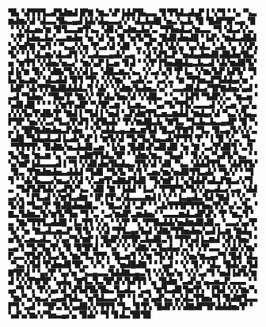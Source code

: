 ▜▙▝▟▜▜▜▃▟▜▟▆▟▐▛▇▝▆▃▚▛▐▟▟▜▙▃▃▝▊▜▜▟▃▟▄▛▐▝▞▜▝▝▄▝▚▃▆▟▆▞▟▝▟▃▃▜▙▃▄▟▐▟▞▟▄▃▃▞▞▝▟▃▙▟█▝▅▃▚▃▙▝█▝█▟▛▜▛▃▄▝▉▝▝▞▟▃▅▞▆▝▉▜▃▃▆▜▚▃▝▟▊▞▚▟▆▃▙▞▃▝▜▜▅▟▃▞▆▃▃▝▜▝▟▃▞▞▃▝▞▛▐▟▅▃▙▞▃▃▆▟▅▝▅▝▟▝▅▝▉▝▅▜▞▜▄▝█▟▊▟▅▟█▝▐▟▚▝▆▟▃▟█▟▚▞▅▛▇▝▅▜▝▝▚▃▞▞▅▝▛▃▞▟▝▟▊▝▃▝▛▃▜▝▟▞▄▝▄▞▟▃▝▃▙▝▄▝▞▟▚▜▞▝▐▝▟▃▆▞▟▃▟▜▝▞▃▟▃▃▄▟▞▃▄▝▝▟▝▟▜▃▛▝▅▟▄▟▅▟▊▟█▟▅▜▙▞▅▝▆▜▜▝▞▟▅▞▅▃▞▝▆▞▄▛▐▃▅▝▊▟▝▝▞▛▐▜▅▟█▟▄▃▙▃▟▝▟▞▆▟▉▜▞▟▐▞▆▝▉▞▝▟▇▞▜▞▞▟▐▃▝▟█▃▆▃▚▃▝▞▃▞▄▜▝▛▐▃▝▞▆▞▙▛▐▟▜▞▝▜▙▞▙▃▆▞▝▟▃▟▟▝▉▜▝▜▚▝▞▞▆▞▝▃▟▞▃▝▃▞▃▝▆▝▜▜▅▃▛▜▟▟▄▞▅▝▐▟▛▝▟▞▛▛▇▟█▟▟▟▃▜▝▟▞▝▞▟▆▞▙▟▅▃▚▞▝▃▃▟▉▟▃▞▜▛▇▟▅▞▄▟▝▃▟▝▜▟▅▞▝▜▙▞▛▝▇▞▞▝▛▟▄▜▅▞▟▝▞▟█▃▝▝▃▝▐▟▜▝▜▟▛▞▃▝▆▃▅▝▚▟▊▟█▝▝▝▝▞▆▜▚▟▛▝▚▜▛▃▆▝▐▃▆▃▝▝▄▞▜▞▜▜▞▃▃▃▟▝▞▃▅▝▄▞▄▞▞▞▙▞▛▟█▞▛▝▇▟▐▝▜▟▐▝▅▟▝▃▛▟▆▜▜▃▅▃▆▟▟▝▆▟▄▞▟▝▚▃▚▜▄▃▛▜▛▝▅▞▞▃▞▜▃▞▛▟▜▝▟▜▙▟▞▝▛▞▆▟█▃▙▝▇▜▃▝▜▃▙▃▙▃▄▟▛▝█▝▚▃▚▝█▛▇▟▆▟▅▃▛▟▅▝▝▞▚▟▟▃▄▃▆▃▆▜▟▝█▃▞▛▇▜▝▜▃▝▉▃▄▜▞▞▞▃▚▟█▝▜▟▄▟▃▟▐▃▟▞▚▛▐▝▆▜▞▟▝▜▞▜▄▜▄▃▟▞▛▜▜▝▛▝▐▝█▝▞▃▝▜▃▝▜▜▜▜▚▝▉▟▇▞▅▃▙▟▊▃▅▝▐▞▅▝█▟▊▟▚▟▊▟▉▝▅▝▇▝▃▞▛▟▉▜▝▃▜▜▄▜▅▝▆▃▆▝▄▝▃▃▚▟▇▜▜▟▃▜▛▝▝▟▆▞▆▃▝▜▄▟▝▝▊▞▄▝▚▟▜▞▚▃▝▝▚▞▆▛▐▟▃▃▃▟▐▝▜▝▞▟▊▟▅▜▙▟▄▃▜▜▞▟▝▟▊▝▚▃▝▟▟▟▜▜▃▝▟▟▜▜▞▝▉▃▝▛▇▟▆▟▅▃▟▟▟▝▜▟▊▝▜▞▙▝▚▜▝▃▅▞▆▞▅▟▉▜▜▃▟▞▝▜▞▞▝▝▜▜▝▝▟▞▙▃▃▞▅▃▞▞▟▝▞▃▆▜▚▟▇▟▜▟▊▝▜▞▆▛▐▝▄▜▟▟▚▟▃▛▇▃▞▞▜▃▝▜▟▜▟▜▟▞▃▟▜▞▚▃▝▟▉▝▇▝▐▟▟▝▐▃▞▝▛▜▛▜▞▜▞▞▄▃▟▃▞▃▄▝▟▟▃▞▄▝▐▜▃▟▝▞▆▜▃▟▆▝▐▛▐▜▚▞▟▃▃▃▆▟▐▝▞▝▐▃▄▟▃▜▟▝▇▟▝▝▞▃▝▜▞▟▝▜▄▞▛▝▉▟█▟▅▟▉▃▝▝▇▃▞▟▝▃▛▝▝▃▙▜▜▜▛▜▜▜▅▞▛▞▚▞▃▜▄▝▇▃▜▟▆▃▜▞▆▜▞▜▅▝▜▝▃▝▃▞▆▟▛▃▆▟▅▞▝▃▃▃▆▟▃▟▛▟▚▝▛▝▆▃▜▝▃▝▇▞▜▜▜▃▟▟█▝▐▃▜▜▝▞▄▝▝▞▛▝▚▝▛▜▙▟▟▞▅▟▆▟▉▟▊▃▝▃▃▞▄▞▛▜▞▝▅▝▇▃▟▃▅▃▛▝▊▜▞▝▞▟▝▜▜▃▄▞▙▟▝▟▇▞▜▜▅▟▅▞▄▟▐▃▆▝▇▟▄▝▅▜▞▃▅▃▟▃▝▞▄▞▜▞▆▛▐▝█▟▛▞▛▜▛▃▙▟▉▃▜▝▜▜▚▟▐▃▆▟▝▟▚▜▅▞▝▃▄▜▝▜▞▜▄▜▚▝▉▝▉▜▛▟▝▝▚▞▝▞▝▟▇▞▃▜▄▟▄▞▃▜▝▞▛▃▃▝▞▟▞▞▆▞▛▃▃▜▜▟▚▜▃▞▙▝▆▞▜▃▜▜▚▝█▃▅▜▝▞▆▝▜▞▟▝▝▞▅▞▆▃▄▞▜▝█▟▝▟▃▝▚▃▚▜▟▝▛▟▅▟▊▜▛▃▝▞▚▝▃▝▅▟█▟▇▝▝▝▄▟▝▝▞▝▊▞▝▟▃▝█▟▞▃▜▟▇▜▛▟▝▝▄▞▛▝▄▞▅▝▚▃▄▃▃▜▟▟▇▃▄▃▜▝▞▞▙▞▅▝▞▞▃▞▜▝▅▟▐▟▜▞▆▟▝▞▞▛▇▜▛▝▄▟▄▝▇▜▃▜▃▜▛▟▚▜▟▜▜▝▄▝█▟▆▝▃▟▚▞▄▃▅▃▛▃▃▃▝▝▄▞▜▝▚▝▛▞▄▞▟▝▟▜▟▜▙▜▙▃▜▃▟▃▝▃▄▝▆▜▃▟▊▜▅▜▚▝▐▜▟▝▞▞▆▞▚▝▆▞▚▞▅▃▞▃▄▟▜▟▃▝▅▜▟▃▃▞▛▝▐▝▚▞▄▟▚▃▚▞▟▃▜▜▅▞▜▝▉▟▇▜▃▃▛▜▝▃▟▝▝▜▛▃▜▞▄▟▉▞▞▜▜▜▝▜▃▝▊▜▚▝█▟▛▞▞▟▇▟▛▜▛▟▟▟▅▞▛▝▚▟▚▞▆▞▞▜▅▃▄▞▄▝▉▟▞▝▜▝▊▟▃▜▉▜▉
